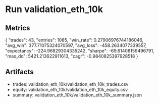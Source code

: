 # Run validation_eth_10k

## Metrics
{
  "trades": 43,
  "entries": 1085,
  "win_rate": 0.27906976744186046,
  "avg_win": 377.71075324070597,
  "avg_loss": -458.2634077339557,
  "expectancy": -224.96829304335242,
  "sharpe": -69.61408159496791,
  "max_dd": 5421.213622911613,
  "cagr": -0.9840825397928518
}

## Artifacts
- trades: validation_eth_10k/validation_eth_10k_trades.csv
- equity: validation_eth_10k/validation_eth_10k_equity.csv
- summary: validation_eth_10k/validation_eth_10k_summary.json